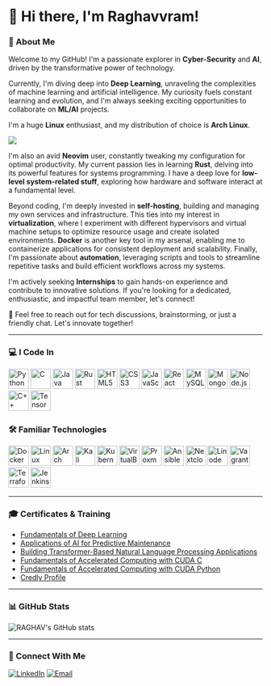 # 👋 Hi there, I'm Raghavvram!

### 🚀 About Me

Welcome to my GitHub! I'm a passionate explorer in **Cyber-Security** and **AI**, driven by the transformative power of technology.

Currently, I'm diving deep into **Deep Learning**, unraveling the complexities of machine learning and artificial intelligence. My curiosity fuels constant learning and evolution, and I'm always seeking exciting opportunities to collaborate on **ML/AI** projects.

I'm a huge **Linux** enthusiast, and my distribution of choice is **Arch Linux**.

<img src="https://repository-images.githubusercontent.com/344653306/e76e2176-800f-456d-be07-93e8f3da59d8"/>

I'm also an avid **Neovim** user, constantly tweaking my configuration for optimal productivity. My current passion lies in learning **Rust**, delving into its powerful features for systems programming. I have a deep love for **low-level system-related stuff**, exploring how hardware and software interact at a fundamental level.

Beyond coding, I'm deeply invested in **self-hosting**, building and managing my own services and infrastructure. This ties into my interest in **virtualization**, where I experiment with different hypervisors and virtual machine setups to optimize resource usage and create isolated environments. **Docker** is another key tool in my arsenal, enabling me to containerize applications for consistent deployment and scalability. Finally, I'm passionate about **automation**, leveraging scripts and tools to streamline repetitive tasks and build efficient workflows across my systems.

I'm actively seeking **Internships** to gain hands-on experience and contribute to innovative solutions. If you're looking for a dedicated, enthusiastic, and impactful team member, let's connect!

💬 Feel free to reach out for tech discussions, brainstorming, or just a friendly chat. Let's innovate together!

---

### 💻 I Code In

<img height="40" width="40" src="https://img.icons8.com/color/48/000000/python.png" alt="Python" title="Python"/> <img height="40" width="40" src="https://img.icons8.com/color/48/000000/c-programming.png" alt="C" title="C"/> <img height="40" width="40" src="https://img.icons8.com/color/48/000000/java-coffee-cup-logo.png" alt="Java" title="Java"/> <img width="40" height="40" src="https://img.icons8.com/external-tal-revivo-bold-tal-revivo/48/FA5252/external-rust-is-a-multi-paradigm-system-programming-language-logo-bold-tal-revivo.png" alt="Rust" title="Rust"/> <img height="40" width="40" src="https://img.icons8.com/color/48/000000/html-5.png" alt="HTML5" title="HTML5"/> <img height="40" width="40" src="https://img.icons8.com/color/48/000000/css3.png" alt="CSS3" title="CSS3"/> <img height="40" width="40" src="https://img.icons8.com/color/48/000000/javascript.png" alt="JavaScript" title="JavaScript"/> <img height="40" width="40" src="https://img.icons8.com/color/48/000000/react-native.png" alt="React" title="React"/> <img height="40" width="40" src="https://img.icons8.com/color/48/000000/mysql-logo.png" alt="MySQL" title="MySQL"/> <img height="40" width="40" src="https://img.icons8.com/color/48/000000/mongodb.png" alt="MongoDB" title="MongoDB"/> <img height="40" width="40" src="https://img.icons8.com/color/48/000000/nodejs.png" alt="Node.js" title="Node.js"/> <img height="40" width="40" src="https://img.icons8.com/color/48/000000/c-plus-plus-logo.png" alt="C++" title="C++"/> <img height="40" width="40" src="https://img.icons8.com/color/48/000000/tensorflow.png" alt="TensorFlow" title="TensorFlow"/>

### 🛠️ Familiar Technologies

<img width="40" height="40" src="https://img.icons8.com/fluency/48/docker.png" alt="Docker" title="Docker"/> <img width="40" height="40" src="https://img.icons8.com/color/48/linux--v1.png" alt="Linux" title="Linux"/> <img width="40" height="40" src="https://img.icons8.com/material-sharp/48/228BE6/arch-linux.png" alt="Arch Linux" title="Arch Linux"/> <img width="40" height="40" src="https://img.icons8.com/plasticine/100/kali-linux.png" alt="Kali Linux" title="Kali Linux"/> <img width="40" height="40" src="https://img.icons8.com/color/48/kubernetes.png" alt="Kubernetes" title="Kubernetes"/> <img width="40" height="40" src="https://img.icons8.com/color/48/virtualbox.png" alt="VirtualBox" title="VirtualBox"/> <img width="40" height="40" src="https://img.icons8.com/color/48/proxmox.png" alt="Proxmox" title="Proxmox"/> <img width="40" height="40" src="https://img.icons8.com/color/48/ansible.png" alt="Ansible" title="Ansible"/> <img width="40" height="40" src="https://img.icons8.com/fluency/48/nextcloud.png" alt="Nextcloud" title="Nextcloud"/> <img width="40" height="40" src="https://img.icons8.com/color/48/linode.png" alt="Linode" title="Linode"/> <img width="40" height="40" src="https://img.icons8.com/external-tal-revivo-shadow-tal-revivo/48/external-vagrant-an-open-source-software-product-for-building-and-maintaining-portable-virtual-software-logo-shadow-tal-revivo.png" alt="Vagrant" title="Vagrant"/> <img width="40" height="40" src="https://img.icons8.com/color/48/terraform.png" alt="Terraform" title="Terraform"/> <img width="40" height="40" src="https://img.icons8.com/color/48/jenkins.png" alt="Jenkins" title="Jenkins"/>

---

### 🎓 Certificates & Training

*   [Fundamentals of Deep Learning](https://learn.nvidia.com/certificates?id=x7gc1C9tR-mdSnrpQsyM1w)
*   [Applications of AI for Predictive Maintenance](https://learn.nvidia.com/certificates?id=04pQI7KJQuy8PduoXxd9zQ)
*   [Building Transformer-Based Natural Language Processing Applications](https://learn.nvidia.com/certificates?id=Hv3OeWo2Sw2y4NWwegHrvQ)
*   [Fundamentals of Accelerated Computing with CUDA C](https://learn.nvidia.com/certificates?id=hSF92iLBRJ21b3wRf3bxOw)
*   [Fundamentals of Accelerated Computing with CUDA Python](https://learn.nvidia.com/certificates?id=KY9tYl8PSsqBjx2wUTHeKA)
*   [Credly Profile](https://www.credly.com/users/raghavvram-j)

---

### 📊 GitHub Stats

![RAGHAV's GitHub stats](https://github-readme-stats.vercel.app/api?username=Raghavvram&show_icons=true&theme=radical)

<!-- You can uncomment the line below for top languages stats if you wish -->
<!-- ![Top Langs](https://github-readme-stats.vercel.app/api/top-langs/?username=Raghavvram&size_weight=0.5&count_weight=0.5&theme=radical) -->

---

### 🤝 Connect With Me

[<img alt="LinkedIn" src="https://img.shields.io/badge/LinkedIn-0077B5?style=for-the-badge&logo=linkedin&logoColor=white">](https://www.linkedin.com/in/raghavvram/)
[<img alt="Email" src="https://img.shields.io/badge/Email-D14836?style=for-the-badge&logo=gmail&logoColor=white">](mailto:your.email@example.com) <!-- Replace with your actual email -->
<!-- Add other social media links as needed -->
